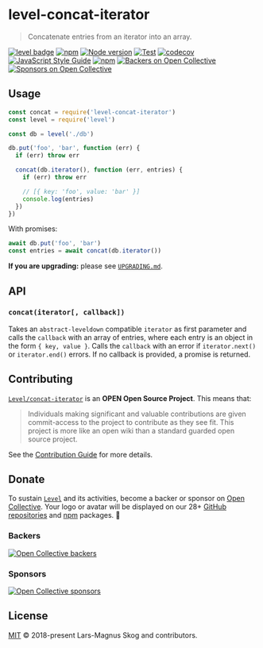 # level-concat-iterator

> Concatenate entries from an iterator into an array.

[![level badge][level-badge]](https://github.com/Level/awesome)
[![npm](https://img.shields.io/npm/v/level-concat-iterator.svg?label=&logo=npm)](https://www.npmjs.com/package/level-concat-iterator)
[![Node version](https://img.shields.io/node/v/level-concat-iterator.svg)](https://www.npmjs.com/package/level-concat-iterator)
[![Test](https://github.com/Level/concat-iterator/actions/workflows/test.yml/badge.svg)](https://github.com/Level/concat-iterator/actions/workflows/test.yml)
[![codecov](https://codecov.io/gh/Level/concat-iterator/branch/master/graph/badge.svg)](https://codecov.io/gh/Level/concat-iterator)
[![JavaScript Style Guide](https://img.shields.io/badge/code_style-standard-brightgreen.svg)](https://standardjs.com)
[![npm](https://img.shields.io/npm/dm/level-concat-iterator.svg?label=dl)](https://www.npmjs.com/package/level-concat-iterator)
[![Backers on Open Collective](https://opencollective.com/level/backers/badge.svg?color=orange)](#backers)
[![Sponsors on Open Collective](https://opencollective.com/level/sponsors/badge.svg?color=orange)](#sponsors)

## Usage

```js
const concat = require('level-concat-iterator')
const level = require('level')

const db = level('./db')

db.put('foo', 'bar', function (err) {
  if (err) throw err

  concat(db.iterator(), function (err, entries) {
    if (err) throw err

    // [{ key: 'foo', value: 'bar' }]
    console.log(entries)
  })
})
```

With promises:

```js
await db.put('foo', 'bar')
const entries = await concat(db.iterator())
```

**If you are upgrading:** please see [`UPGRADING.md`](UPGRADING.md).

## API

### `concat(iterator[, callback])`

Takes an `abstract-leveldown` compatible `iterator` as first parameter and calls the `callback` with an array of entries, where each entry is an object in the form `{ key, value }`. Calls the `callback` with an error if `iterator.next()` or `iterator.end()` errors. If no callback is provided, a promise is returned.

## Contributing

[`Level/concat-iterator`](https://github.com/Level/concat-iterator) is an **OPEN Open Source Project**. This means that:

> Individuals making significant and valuable contributions are given commit-access to the project to contribute as they see fit. This project is more like an open wiki than a standard guarded open source project.

See the [Contribution Guide](https://github.com/Level/community/blob/master/CONTRIBUTING.md) for more details.

## Donate

To sustain [`Level`](https://github.com/Level) and its activities, become a backer or sponsor on [Open Collective](https://opencollective.com/level). Your logo or avatar will be displayed on our 28+ [GitHub repositories](https://github.com/Level) and [npm](https://www.npmjs.com/) packages. 💖

### Backers

[![Open Collective backers](https://opencollective.com/level/backers.svg?width=890)](https://opencollective.com/level)

### Sponsors

[![Open Collective sponsors](https://opencollective.com/level/sponsors.svg?width=890)](https://opencollective.com/level)

## License

[MIT](LICENSE.md) © 2018-present Lars-Magnus Skog and contributors.

[level-badge]: https://leveljs.org/img/badge.svg
